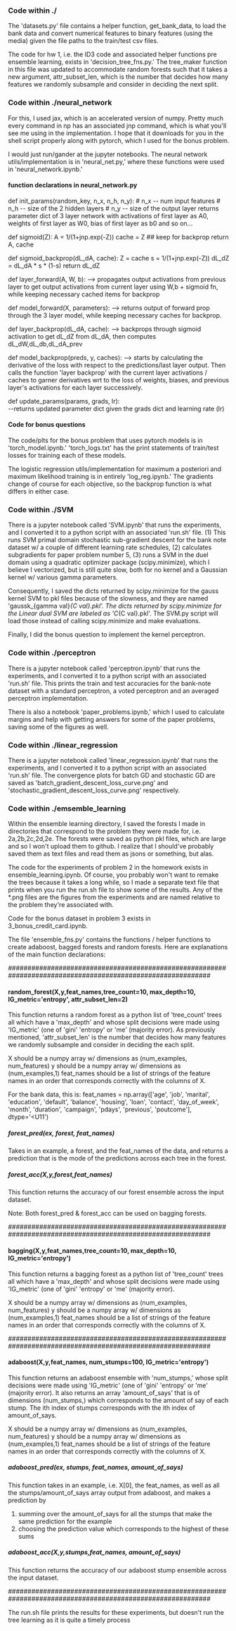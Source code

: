 ### Code within ./


The 'datasets.py' file contains a helper function, get_bank_data, to load the bank data and convert numerical features to binary features (using the media) given the file paths to the train/test csv files. 

The code for hw 1, i.e. the ID3 code and associated helper functions pre ensemble learning, exists in 'decision_tree_fns.py.' The tree_maker function in this file was updated to accommodate random forests such that it takes a new argument, attr_subset_len, which is the number that decides how many features we randomly subsample and consider in deciding the next split. 

### Code within ./neural_network

For this, I used jax, which is an accelerated version of numpy. Pretty much every command in np has an associated jnp command, which is what you'll see me using in the implementation. I hope that it downloads for you in the shell script properly along with pytorch, which I used for the bonus problem. 

I would just run/gander at the jupyter notebooks. The neural network utils/implementation is in 'neural_net.py,' where these functions were used in 'neural_network.ipynb.'


#### function declarations in neural_network.py
def init_params(random_key, n_x, n_h, n_y):
    # n_x -- num input features
    # n_h -- size of the 2 hidden layers
    # n_y -- size of the output layer
returns parameter dict of 3 layer network with 
activations of first layer as A0, weights of first layer as W0, bias of first layer as b0
and so on...

def sigmoid(Z):
    A = 1/(1+jnp.exp(-Z))
    cache = Z ## keep for backprop 
    return A, cache

def sigmoid_backprop(dL_dA, cache):
    Z = cache
    s = 1/(1+jnp.exp(-Z))
    dL_dZ = dL_dA * s * (1-s)
    return dL_dZ

def layer_forward(A, W, b):
--> propagates output activations from previous layer to get output activations from 
current layer using W,b + sigmoid fn, while keeping necessary cached items for backprop


def model_forward(X, parameters):
--> returns output of forward prop through the 3 layer model, 
while keeping necessary caches for backprop. 


def layer_backprop(dL_dA, cache):
--> backprops through sigmoid activation to get dL_dZ from dL_dA, 
then computes dL_dW,dL_db,dL_dA_prev

def model_backprop(preds, y, caches):
--> starts by calculating the derivative of the loss with respect to the predictions/last layer output. Then calls the function 'layer backprop' with the current layer activations / caches to garner derivatives wrt to the loss of weights, biases, and previous layer's activations for each layer successively. 

def update_params(params, grads, lr):       
--returns updated parameter dict given the grads dict and learning rate (lr)                                     


#### Code for bonus questions

The code/plts for the bonus problem that uses pytorch models is in 'torch_model.ipynb.' 'torch_logs.txt' has the print statements of train/test losses for training each of these models. 

 The logistic regression utils/implementation for maximum a posteriori and maximum likelihood training is in entirely 'log_reg.ipynb.' The gradients change of course for each objective, so the backprop function is what differs in either case. 



### Code within ./SVM

There is a jupyter notebook called 'SVM.ipynb' that runs the experiments, and I converted it to a python script with an associated 'run.sh' file. (1) This runs SVM primal domain stochastic sub-gradient descent for the bank note dataset w/ a couple of different learning rate schedules, (2) calculates subgradients for paper problem number 5, (3) runs a SVM in the duel domain using a quadratic optimizer package (scipy.minimize), which I believe I vectorized, but is still quite slow, both for no kernel and a Gaussian kernel w/ various gamma parameters. 

Consequently, I saved the dicts returned by scipy.minimize for the gauss kernel SVM to pkl files because of the slowness, and they are named 'gaussk_{gamma val}_{C val}.pkl'. The dicts returned by scipy.minimize for the Linear dual SVM are labeled as 'C_{C val}.pkl'. The SVM.py script will load those instead of calling scipy.minimize and make evaluations. 

Finally, I did the bonus question to implement the kernel perceptron. 


### Code within ./perceptron

There is a jupyter notebook called 'perceptron.ipynb' that runs the experiments, and I converted it to a python script with an associated 'run.sh' file. This prints the train and test accuracies for the bank-note dataset with a standard perceptron, a voted perceptron and an averaged perceptron implementation. 

There is also a notebook 'paper_problems.ipynb,' which I used to calculate margins and help with getting answers for some of the paper problems, saving some of the figures as well.

### Code within ./linear_regression


There is a jupyter notebook called 'linear_regression.ipynb' that runs the experiments, and I converted it to a python script with an associated 'run.sh' file. The convergence plots for batch GD and stochastic GD are saved as 'batch_gradient_descent_loss_curve.png' and 'stochastic_gradient_descent_loss_curve.png' respectively. 



### Code within ./emsemble_learning

Within the ensemble learning directory, I saved the forests I made in directories that correspond to the problem they were made for, i.e. 2a,2b,2c,2d,2e. The forests were saved as python pkl files, which are large and so I won't upload them to github. I realize that I should've probably saved them as text files and read them as jsons or something, but alas. 

The code for the experiments of problem 2 in the homework exists in ensemble_learning.ipynb. Of course, you probably won't want to remake the trees because it takes a long while, so I made a separate text file that prints when you run the run.sh file to show some of the results. Any of the *.png files are the figures from the experiments and are named relative to the problem they're associated with. 

Code for the bonus dataset in problem 3 exists in 3_bonus_credit_card.ipynb.


The file 'ensemble_fns.py' contains the functions / helper functions to create adaboost, bagged forests and random forests. Here are explanations of the main function declarations: 

############################################################################################################
#### random_forest(X,y,feat_names,tree_count=10, max_depth=10, IG_metric='entropy', attr_subset_len=2)

This function returns a random forest as a python list of 'tree_count' trees all which have a 'max_depth'
and whose split decisions were made using 'IG_metric' (one of 'gini' 'entropy' or 'me' (majority error). As previously mentioned, 'attr_subset_len' is the number that decides how many features we randomly subsample and consider in deciding the each split. 

X should be a numpy array w/ dimensions as (num_examples, num_features)
y should be a numpy array w/ dimensions as (num_examples,1)
feat_names should be a list of strings of the feature names in an order that corresponds correctly with the columns of X. 

For the bank data, this is: feat_names = np.array(['age', 'job', 'marital', 'education', 'default', 'balance',
       'housing', 'loan', 'contact', 'day_of_week', 'month', 'duration',
       'campaign', 'pdays', 'previous', 'poutcome'], dtype='<U11')


##### forest_pred(ex, forest, feat_names)

Takes in an example, a forest, and the feat_names of the data, and returns a prediction that is the
mode of the predictions across each tree in the forest. 

##### forest_acc(X,y,forest,feat_names)

This function returns the accuracy of our forest ensemble across the input dataset.

Note: Both forest_pred & forest_acc can be used on bagging forests. 

############################################################################################################
#### bagging(X,y,feat_names,tree_count=10, max_depth=10, IG_metric='entropy')
This function returns a bagging forest as a python list of 'tree_count' trees all which have a 'max_depth'
and whose split decisions were made using 'IG_metric' (one of 'gini' 'entropy' or 'me' (majority error).

X should be a numpy array w/ dimensions as (num_examples, num_features)
y should be a numpy array w/ dimensions as (num_examples,1)
feat_names should be a list of strings of the feature names in an order that corresponds correctly with the columns of X. 


############################################################################################################

#### adaboost(X,y,feat_names, num_stumps=100, IG_metric='entropy')
This function returns an adaboost ensemble with 'num_stumps,' whose split decisions were made using 'IG_metric' (one of 'gini' 'entropy' or 'me' (majority error). 
It also returns an array 'amount_of_says' that is of dimensions (num_stumps,) which corresponds to the amount of say of each stump. 
The ith index of stumps corresponds with the ith index of 
amount_of_says. 

X should be a numpy array w/ dimensions as (num_examples, num_features)
y should be a numpy array w/ dimensions as (num_examples,1)
feat_names should be a list of strings of the feature names in an order that corresponds correctly with the columns of X. 

##### adaboost_pred(ex, stumps, feat_names, amount_of_says)
This function takes in an example, i.e. X[0], the feat_names, as well as all the stumps/amount_of_says array output from adaboost, and makes a prediction by

1) summing over the amount_of_says for all the stumps that make the same prediction for the example
2) choosing the prediction value which corresponds to the highest of these sums

##### adaboost_acc(X,y,stumps,feat_names, amount_of_says)

This function returns the accuracy of our adaboost stump ensemble across the input dataset.


############################################################################################################

The run.sh file prints the results for these experiments, but doesn't run the tree learning as it is quite a timely process


